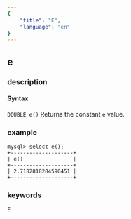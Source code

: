 ```yaml
---
{
    "title": "E",
    "language": "en"
}
---
```


## e

### description
#### Syntax

`DOUBLE e()`
Returns the constant `e` value.

### example

```
mysql> select e();
+--------------------+
| e()                |
+--------------------+
| 2.7182818284590451 |
+--------------------+
```

### keywords
	E
